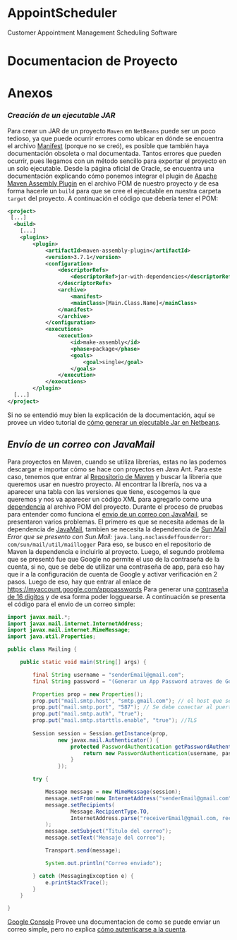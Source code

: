 # AppointScheduler
Customer Appointment Management Scheduling Software

# Documentacion de Proyecto

# Anexos
### _Creación de un ejecutable JAR_

Para crear un JAR de un proyecto `Maven` en `NetBeans` puede ser un poco tedioso, ya que puede ocurrir errores como ubicar en dónde se encuentra el archivo [Manifest] (porque no se creó), es posible que también haya documentación obsoleta o mal documentada.
Tantos errores que pueden ocurrir, pues llegamos con un método sencillo para exportar el proyecto en un solo ejecutable.
Desde la página oficial de Oracle, se encuentra una documentación explicando cómo ponemos integrar el plugin de [Apache Maven Assembly Plugin] en el archivo POM de nuestro proyecto y de esa forma hacerle un `build` para que se cree el ejecutable en nuestra carpeta `target` del proyecto. 
A continuación el código que debería tener el POM:
```xml
<project>
 [...]
  <build>
    [...]
    <plugins>
        <plugin>
            <artifactId>maven-assembly-plugin</artifactId>
            <version>3.7.1</version>
            <configuration>
                <descriptorRefs>
                    <descriptorRef>jar-with-dependencies</descriptorRef>
                </descriptorRefs>
                <archive>
                    <manifest>
                    <mainClass>[Main.Class.Name]</mainClass>
                </manifest>
                </archive>
            </configuration>
            <executions>
                <execution>
                    <id>make-assembly</id>
                    <phase>package</phase>
                    <goals>
                        <goal>single</goal>
                    </goals>
                </execution>
            </executions>
        </plugin>
  [...]
</project>
```
Si no se entendió muy bien la explicación de la documentación, aquí se provee un video tutorial de [cómo generar un ejecutable Jar en Netbeans].

## _Envío de un correo con JavaMail_
Para proyectos en Maven, cuando se utiliza librerías, estas no las podemos descargar e importar cómo se hace con proyectos en Java Ant. Para este caso, tenemos que entrar al [Repositorio de Maven] y buscar la libreria que queremos usar en nuestro proyecto. Al encontrar la librería, nos va a aparecer una tabla con las versiones que tiene, escogemos la que queremos y nos va aparecer un código XML para agregarlo como una [dependencia] al archivo POM del proyecto. 
Durante el proceso de pruebas para entender como funciona el [envio de un correo con JavaMail], se presentaron varios problemas.
El primero es que se necesita ademas de la dependencia de [JavaMail], tambien se necesita la dependencia de [Sun.Mail]
*Error que se presento con Sun.Mail:* `java.lang.noclassdeffounderror: com/sun/mail/util/maillogger`
Para eso, se busco en el repositorio de Maven la dependencia e incluirlo al proyecto.
Luego, el segundo problema que se presentó fue que Google no permite el uso de la contraseña de la cuenta, si no, que se debe de utilizar una contraseña de app, para eso hay que ir a la configuración de cuenta de Google y activar verificación en 2 pasos. Luego de eso, hay que entrar al enlace de https://myaccount.google.com/apppasswords 
Para generar una [contraseña de 16 digitos] y de esa forma poder logguearse.
A continuación se presenta el código para el envio de un correo simple:
```java
import javax.mail.*;
import javax.mail.internet.InternetAddress;
import javax.mail.internet.MimeMessage;
import java.util.Properties;

public class Mailing {

    public static void main(String[] args) {

        final String username = "senderEmail@gmail.com";
        final String password = "(Generar un App Password atraves de Google Security)";

        Properties prop = new Properties();
        prop.put("mail.smtp.host", "smtp.gmail.com"); // el host que se usa sera el de google
        prop.put("mail.smtp.port", "587"); // Se debe conectar al puerto 587 
        prop.put("mail.smtp.auth", "true");
        prop.put("mail.smtp.starttls.enable", "true"); //TLS
        
        Session session = Session.getInstance(prop,
                new javax.mail.Authenticator() {
                    protected PasswordAuthentication getPasswordAuthentication() {
                        return new PasswordAuthentication(username, password);
                    }
                });

        try {

            Message message = new MimeMessage(session);
            message.setFrom(new InternetAddress("senderEmail@gmail.com"));
            message.setRecipients(
                    Message.RecipientType.TO,
                    InternetAddress.parse("receiverEmail@gmail.com, receiver2Email@gmail.com")
            );
            message.setSubject("Titulo del correo");
            message.setText("Mensaje del correo");

            Transport.send(message);

            System.out.println("Correo enviado");

        } catch (MessagingException e) {
            e.printStackTrace();
        }
    }

}
```
[Google Console] Provee una documentacion de como se puede enviar un correo simple, pero no explica [cómo autenticarse a la cuenta].

[Manifest]: <https://docs.oracle.com/javase/tutorial/deployment/jar/manifestindex.html>
[Apache Maven Assembly Plugin]: <https://maven.apache.org/plugins/maven-assembly-plugin/usage.html>
[cómo generar un ejecutable Jar en Netbeans]: <https://www.youtube.com/watch?v=P-4OH4wrQNs>
[Repositorio de Maven]: <https://mvnrepository.com/>
[dependencia]: <https://maven.apache.org/guides/introduction/introduction-to-dependency-mechanism.html>
[JavaMail]: <https://javaee.github.io/javamail/>
[Google Console]: <https://cloud.google.com/appengine/docs/legacy/standard/java/mail/sending-mail-with-mail-api?hl=es-419>
[envio de un correo con JavaMail]: <https://mkyong.com/java/javamail-api-sending-email-via-gmail-smtp-example/>
[contraseña de 16 digitos]: <https://es.stackoverflow.com/a/500544>
[Sun.Mail]: <https://javaee.github.io/javamail/docs/api/com/sun/mail/smtp/package-summary.html>
[cómo autenticarse a la cuenta]: <https://www.baeldung.com/java-email#:~:text=To%20format%20and%20style%20our,implement%20the%20tag>
